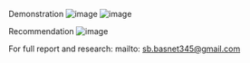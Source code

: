 Demonstration
![image](https://github.com/samin7777/Covert-Channel-with-POC/assets/111180605/2089d979-2d80-44df-885a-418e8f2e8ffa)
![image](https://github.com/samin7777/Covert-Channel-with-POC/assets/111180605/a24b3e56-aba4-4094-a7a5-03aa4f18079b)

Recommendation
![image](https://github.com/samin7777/Covert-Channel-with-POC/assets/111180605/f4ec948e-725c-4baf-a8c4-82fb0bf0496a)

For full report and research:
mailto: sb.basnet345@gmail.com

